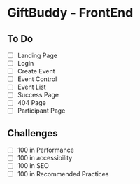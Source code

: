 # GiftBuddy - FrontEnd

## To Do
- [ ] Landing Page
- [ ] Login
- [ ] Create Event
- [ ] Event Control
- [ ] Event List
- [ ] Success Page
- [ ] 404 Page
- [ ] Participant Page

## Challenges
- [ ] 100 in Performance
- [ ] 100 in accessibility
- [ ] 100 in SEO
- [ ] 100 in Recommended Practices
